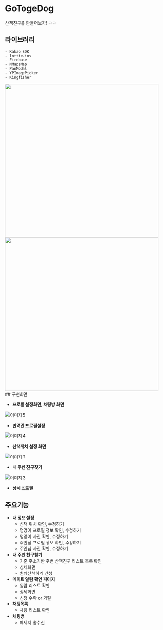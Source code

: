 # GoTogeDog

산책친구를 만들어보자! ㅋㅋ

## 라이브러리
    - Kakao SDK
    - lottie-ios
    - Firebase
    - NMapsMap
    - PanModal
    - YPImagePicker
    - Kingfisher
<img src="https://user-images.githubusercontent.com/55231029/120976091-f6920880-c7ac-11eb-9a75-43ddfe582045.PNG" width="500" height="500">
<img src="https://user-images.githubusercontent.com/55231029/120976181-0d385f80-c7ad-11eb-9b11-bb698cfa5d05.PNG" width="500" height="500">
## 구현화면
<!-- ![IMG_8894](https://user-images.githubusercontent.com/55231029/120976091-f6920880-c7ac-11eb-9a75-43ddfe582045.PNG){: width="100" height="100"} -->
<!-- ![IMG_8895](https://user-images.githubusercontent.com/55231029/120976181-0d385f80-c7ad-11eb-9b11-bb698cfa5d05.PNG){: width="100" height="100"} -->


- **프로필 설정화면, 채팅방 화면**

![이미지 5](https://user-images.githubusercontent.com/55231029/120975970-d5311c80-c7ac-11eb-9031-7cadbbd3eccc.GIF)

- **반려견 프로필설정**

![이미지 4](https://user-images.githubusercontent.com/55231029/120975317-0c52fe00-c7ac-11eb-9ea3-601644376d94.GIF)

- **산책위치 설정 화면**

![이미지 2](https://user-images.githubusercontent.com/55231029/120974069-a9149c00-c7aa-11eb-9b07-de6005b0c454.GIF)

- **내 주변 친구찾기**

![이미지 3](https://user-images.githubusercontent.com/55231029/120974378-03adf800-c7ab-11eb-9650-9295785a21bc.GIF)
- **상세 프로필**


## 주요기능

- **내 정보 설정**
    - 산책 위치 확인, 수정하기
    - 멍멍이 프로필 정보 확인, 수정하기
    - 멍멍이 사진 확인, 수정하기
    - 주인님 프로필 정보 확인, 수정하기
    - 주인님 사진 확인, 수정하기
- **내 주변 친구찾기**
    - 기준 주소기반 주변 산책친구 리스트 목록 확인
    - 상세화면
    - 함께산책하기 신청
- **메이트 알람 확인 페이지**
    - 알람 리스트 확인
    - 상세화면
    - 신청 수락 or 거절
- **채팅목록**
    - 채팅 리스트 확인
- **채팅방**
    - 메세지 송수신
